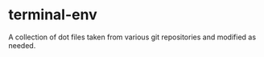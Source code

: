 # terminal-env

A collection of dot files taken from various git repositories
and modified as needed.
